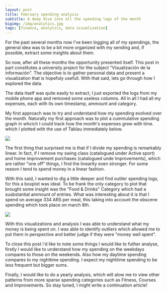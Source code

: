 ```yaml
---
layout: post
title: February spending analysis
subtitle: A deep dive into all the spending logs of the month
bigimg: /img/analytics.jpg
tags: [finance, analytics, data visualization]
---
```



For the past several months now I've been logging all of my spendings, the general idea was to be a bit more organized with my sending and, if possible, extract some insights about them.  

So now, after all these months the opportunity presented itself. This post in part constitutes a university project for the subject "Visualización de la información". The objective is to gather personal data and present a visualization that is hopefuly usefull. With that said, lets go through how I explored the data.

The data itself was quite easily to extract, I just exported the logs from my mobile phone app and removed some useless columns. All in all I had all my expenses, each with its own timestamp, ammount and category. 

My first approach was to try and understand how my spending evolved over the month. Naturally my first approach was to plot a cummulative spending graph in whcich I could track how the month's expenses grew with time. which I plotted with the use of Tablau immediately below.

<div markdown="0" class='tableauPlaceholder' id='viz1587956016391' style='position: relative'>
    <noscript>
        <a href='#'><img alt=' ' src='https:&#47;&#47;public.tableau.com&#47;static&#47;images&#47;Sp&#47;Spending_15879552799030&#47;Sheet1&#47;1_rss.png' style='border: none' /></a>
    </noscript>
    <object class='tableauViz' style='display:none;'>
        <param name='host_url' value='https%3A%2F%2Fpublic.tableau.com%2F' />
        <param name='embed_code_version' value='3' />
        <param name='site_root' value='' />
        <param name='name' value='Spending_15879552799030&#47;Sheet1' />
        <param name='tabs' value='no' />
        <param name='toolbar' value='yes' />
        <param name='static_image' value='https:&#47;&#47;public.tableau.com&#47;static&#47;images&#47;Sp&#47;Spending_15879552799030&#47;Sheet1&#47;1.png' />
        <param name='animate_transition' value='yes' />
        <param name='display_static_image' value='yes' />
        <param name='display_spinner' value='yes' />
        <param name='display_overlay' value='yes' />
        <param name='display_count' value='yes' />
        <param name='filter' value='publish=yes' />
    </object>
</div>
<script markdown="0" type='text/javascript'>
    var divElement = document.getElementById('viz1587956016391');
    var vizElement = divElement.getElementsByTagName('object')[0];
    vizElement.style.width = '100%';
    vizElement.style.height = (divElement.offsetWidth * 0.75) + 'px';
    var scriptElement = document.createElement('script');
    scriptElement.src = 'https://public.tableau.com/javascripts/api/viz_v1.js';
    vizElement.parentNode.insertBefore(scriptElement, vizElement);
</script>

The first thing that surprised me is that if I divide my spending is remarkably linear. In fact, if I remove my swing class (catalogued under Active sport) and home improvement purchases (catalogued unde Improvements), which are rather "one off" things, I find the linearity even stronger. For some reason I tend to spend money in a linear fashion.

With this said, I wanted to dig a little deeper and find outiler spending logs, for this a boxplot was ideal. To be frank the only category to plot that brought some insight was the "Food & Drinks" Category which had a susbstantial ammount of entries. What was interesting about it is that I spend on average 334 ARS per meal, this taking into account the obscene spending which took place on march 8th. 

<div markdown="0" class='tableauPlaceholder' id='viz1587957242730' style='position: relative'>
    <noscript>
        <a href='#'><img alt=' ' src='https:&#47;&#47;public.tableau.com&#47;static&#47;images&#47;Sp&#47;Spending2_15879556581280&#47;Sheet12&#47;1_rss.png' style='border: none' /></a>
    </noscript>
    <object class='tableauViz' style='display:none;'>
        <param name='host_url' value='https%3A%2F%2Fpublic.tableau.com%2F' />
        <param name='embed_code_version' value='3' />
        <param name='site_root' value='' />
        <param name='name' value='Spending2_15879556581280&#47;Sheet12' />
        <param name='tabs' value='no' />
        <param name='toolbar' value='yes' />
        <param name='static_image' value='https:&#47;&#47;public.tableau.com&#47;static&#47;images&#47;Sp&#47;Spending2_15879556581280&#47;Sheet12&#47;1.png' />
        <param name='animate_transition' value='yes' />
        <param name='display_static_image' value='yes' />
        <param name='display_spinner' value='yes' />
        <param name='display_overlay' value='yes' />
        <param name='display_count' value='yes' />
        <param name='filter' value='publish=yes' />
    </object>
</div>
<script markdown="0" type='text/javascript'>
    var divElement = document.getElementById('viz1587957242730');
    var vizElement = divElement.getElementsByTagName('object')[0];
    vizElement.style.width = '100%';
    vizElement.style.height = (divElement.offsetWidth * 0.75) + 'px';
    var scriptElement = document.createElement('script');
    scriptElement.src = 'https://public.tableau.com/javascripts/api/viz_v1.js';
    vizElement.parentNode.insertBefore(scriptElement, vizElement);
</script>

With this visualizations and analysis I was able to understand what my money is being spent on. I was able to identify outliers which allowed me to put them in perspective and better judge if they were "money well spent".

To close this post i'd like to note some things I would like to futher analyse, firstly I would like to understand how my spending on the weekdays compares to those on the weekends. Also how my daytime spending compares to my nighttime spending. I expect my nighttime spending to be less frequent but bigger sums. 

Finally, I would like to do a yearly analysis, which will alow me to view other patterns from more sparse spending categories such as Fitness, Courses and Improvements. So stay tuned, I might write a continuation article!


